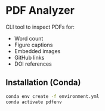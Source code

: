 # PDF Analyzer

CLI tool to inspect PDFs for:
- Word count
- Figure captions
- Embedded images
- GitHub links
- DOI references

## Installation (Conda)

```bash
conda env create -f environment.yml
conda activate pdfenv
